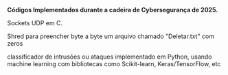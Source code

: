 **Códigos Implementados durante a cadeira de Cybersegurança de 2025.**

Sockets UDP em C. 

Shred para preencher byte a byte um arquivo chamado "Deletar.txt" com zeros

classificador de intrusões ou ataques implementado em Python, usando machine learning com bibliotecas como Scikit-learn, Keras/TensorFlow, etc